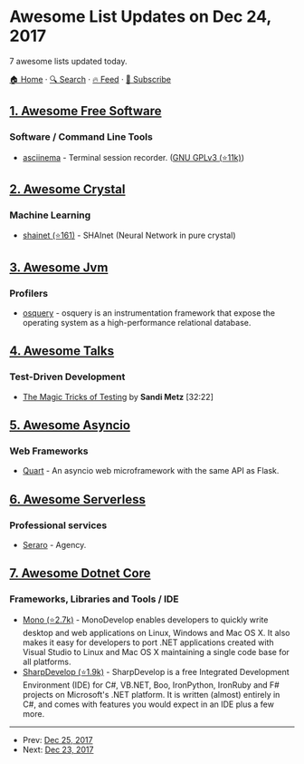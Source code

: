 # Awesome List Updates on Dec 24, 2017

7 awesome lists updated today.

[🏠 Home](/README.md) · [🔍 Search](https://test.trackawesomelist.com/search/) · [🔥 Feed](https://test.trackawesomelist.com/rss.xml) · [📮 Subscribe](https://trackawesomelist.us17.list-manage.com/subscribe?u=d2f0117aa829c83a63ec63c2f&id=36a103854c)



## [1. Awesome Free Software](/content/johnjago/awesome-free-software/README.md)

### Software / Command Line Tools

*   [asciinema](https://asciinema.org/) - Terminal session recorder. ([GNU GPLv3 (⭐11k)](https://github.com/asciinema/asciinema/blob/develop/LICENSE))

## [2. Awesome Crystal](/content/veelenga/awesome-crystal/README.md)

### Machine Learning

*   [shainet (⭐161)](https://github.com/NeuraLegion/shainet) - SHAInet (Neural Network in pure crystal)

## [3. Awesome Jvm](/content/deephacks/awesome-jvm/README.md)

### Profilers

*   [osquery](https://osquery.io/) - osquery is an instrumentation framework that expose the operating system as a high-performance relational database.

## [4. Awesome Talks](/content/JanVanRyswyck/awesome-talks/README.md)

### Test-Driven Development

*   [The Magic Tricks of Testing](https://www.youtube.com/watch?v=URSWYvyc42M) by **Sandi Metz** \[32:22]

## [5. Awesome Asyncio](/content/timofurrer/awesome-asyncio/README.md)

### Web Frameworks

*   [Quart](https://gitlab.com/pgjones/quart) - An asyncio web microframework with the same API as Flask.

## [6. Awesome Serverless](/content/pmuens/awesome-serverless/README.md)

### Professional services

*   [Seraro](http://www.seraro.com) - Agency.

## [7. Awesome Dotnet Core](/content/thangchung/awesome-dotnet-core/README.md)

### Frameworks, Libraries and Tools / IDE

*   [Mono (⭐2.7k)](https://github.com/mono/monodevelop) - MonoDevelop enables developers to quickly write desktop and web applications on Linux, Windows and Mac OS X. It also makes it easy for developers to port .NET applications created with Visual Studio to Linux and Mac OS X maintaining a single code base for all platforms.
*   [SharpDevelop (⭐1.9k)](https://github.com/icsharpcode/SharpDevelop) - SharpDevelop is a free Integrated Development Environment (IDE) for C#, VB.NET, Boo, IronPython, IronRuby and F# projects on Microsoft's .NET platform. It is written (almost) entirely in C#, and comes with features you would expect in an IDE plus a few more.

---

- Prev: [Dec 25, 2017](/content/2017/12/25/README.md)
- Next: [Dec 23, 2017](/content/2017/12/23/README.md)